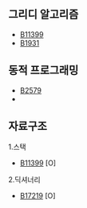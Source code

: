 ## 그리디 알고리즘
- [B11399](https://www.acmicpc.net/problem/11399) 
- [B1931](https://www.acmicpc.net/problem/1931)

## 동적 프로그래밍
- [B2579](https://www.acmicpc.net/problem/2579)
- 

## 자료구조
1.스택
- [B11399](https://www.acmicpc.net/problem/11399) [O]

2.딕셔너리
- [B17219](https://www.acmicpc.net/problem/17219) [O]
